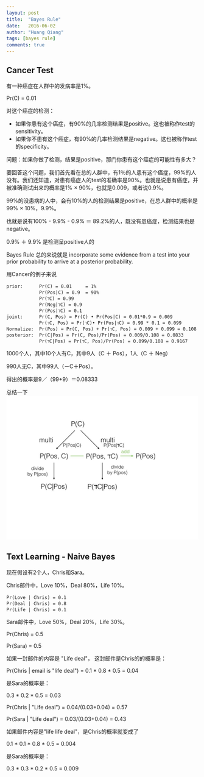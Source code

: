 ```yaml
---
layout: post
title:  "Bayes Rule"
date:   2016-06-02
author: "Huang Qiang"
tags: [bayes rule]
comments: true
---
```


## Cancer Test

有一种癌症在人群中的发病率是1%。

Pr(C) = 0.01

对这个癌症的检测：

- 如果你患有这个癌症，有90%的几率检测结果是positive。这也被称作test的sensitivity。
- 如果你不患有这个癌症，有90%的几率检测结果是negative。这也被称作test的specificity。

问题：如果你做了检测，结果是positive，那门你患有这个癌症的可能性有多大？

要回答这个问题，我们首先看在总的人群中，有1％的人患有这个癌症，99%的人没有。我们还知道，对患有癌症人的test的准确率是90%。也就是说患有癌症，并被准确测试出来的概率是1% × 90%，也就是0.009，或者说0.9%。

99%的没患病的人中，会有10%的人的检测结果是positive，在总人群中的概率是99% × 10%，9.9%。

也就是说有100% - 9.9% - 0.9% ＝ 89.2%的人，既没有患癌症，检测结果也是negative。

0.9% ＋ 9.9% 是检测呈positive人的

Bayes Rule 总的来说就是 incorporate some evidence from a test into your prior probability to arrive at a posterior probability.

用Cancer的例子来说

```
prior:  	Pr(C) = 0.01     = 1%
        	Pr(Pos|C) = 0.9  = 90%
        	Pr(ℸC) = 0.99
        	Pr(Neg|ℸC) = 0.9
        	Pr(Pos|ℸC) = 0.1
joint:      Pr(C, Pos) = Pr(C) • Pr(Pos|C) = 0.01*0.9 = 0.009
            Pr(ℸC, Pos) = Pr(ℸC)• Pr(Pos|ℸC) = 0.99 * 0.1 = 0.099
Normalize:  Pr(Pos) = Pr(C, Pos) + Pr(ℸC, Pos) = 0.009 + 0.099 = 0.108
posterior:  Pr(C|Pos) = Pr(C, Pos)/Pr(Pos) = 0.009/0.108 = 0.0833
            Pr(ℸC|Pos) = Pr(ℸC, Pos)/Pr(Pos) = 0.099/0.108 = 0.9167
```

1000个人，其中10个人有C，其中9人（C ＋ Pos），1人（C ＋ Neg）

990人无C，其中99人（－C＋Pos）。

得出的概率是9／（99+9）＝0.08333

总结一下
![](../images/bayes_rule.jpeg)

## Text Learning - Naive Bayes

现在假设有2个人，Chris和Sara。

Chris邮件中，Love 10%，Deal 80%，Life 10%。

```
Pr(Love | Chris) = 0.1
Pr(Deal | Chris) = 0.8
Pr(Life | Chris) = 0.1
```

Sara邮件中，Love 50%，Deal 20%，Life 30%。

Pr(Chris) = 0.5

Pr(Sara) = 0.5

如果一封邮件的内容是 "Life deal"， 这封邮件是Chris的的概率是：

Pr(Chris \| email is "life deal") = 0.1 * 0.8 * 0.5 = 0.04

是Sara的概率是：

0.3 * 0.2 * 0.5 = 0.03

Pr(Chris \| "Life deal") = 0.04/(0.03+0.04) = 0.57

Pr(Sara \| "Life deal") = 0.03/(0.03+0.04) = 0.43

如果邮件内容是"life life deal"，是Chris的概率就变成了

0.1 * 0.1 * 0.8 * 0.5 = 0.004

是Sara的概率是：

0.3 * 0.3 * 0.2 * 0.5 = 0.009


